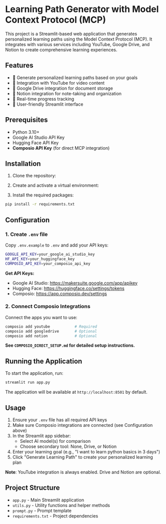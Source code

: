 # Learning Path Generator with Model Context Protocol (MCP)

This project is a Streamlit-based web application that generates personalized learning paths using the Model Context Protocol (MCP). It integrates with various services including YouTube, Google Drive, and Notion to create comprehensive learning experiences.

## Features

- 🎯 Generate personalized learning paths based on your goals
- 🎥 Integration with YouTube for video content
- 📁 Google Drive integration for document storage
- 📝 Notion integration for note-taking and organization
- 🚀 Real-time progress tracking
- 🎨 User-friendly Streamlit interface

## Prerequisites

- Python 3.10+
- Google AI Studio API Key
- Hugging Face API Key
- **Composio API Key** (for direct MCP integration)

## Installation

1. Clone the repository:

2. Create and activate a virtual environment:

3. Install the required packages:
```bash
pip install -r requirements.txt
```

## Configuration

### 1. Create `.env` file

Copy `.env.example` to `.env` and add your API keys:

```bash
GOOGLE_API_KEY=your_google_ai_studio_key
HF_API_KEY=your_huggingface_key
COMPOSIO_API_KEY=your_composio_api_key
```

**Get API Keys:**
- Google AI Studio: https://makersuite.google.com/app/apikey
- Hugging Face: https://huggingface.co/settings/tokens
- Composio: https://app.composio.dev/settings

### 2. Connect Composio Integrations

Connect the apps you want to use:

```bash
composio add youtube           # Required
composio add googledrive       # Optional
composio add notion            # Optional
```

**See `COMPOSIO_DIRECT_SETUP.md` for detailed setup instructions.**

## Running the Application

To start the application, run:
```bash
streamlit run app.py
```

The application will be available at `http://localhost:8501` by default.

## Usage

1. Ensure your `.env` file has all required API keys
2. Make sure Composio integrations are connected (see Configuration above)
3. In the Streamlit app sidebar:
   - Select AI model(s) for comparison
   - Choose secondary tool: None, Drive, or Notion
4. Enter your learning goal (e.g., "I want to learn python basics in 3 days")
5. Click "Generate Learning Path" to create your personalized learning plan

**Note**: YouTube integration is always enabled. Drive and Notion are optional.

## Project Structure

- `app.py` - Main Streamlit application
- `utils.py` - Utility functions and helper methods
- `prompt.py` - Prompt template
- `requirements.txt` - Project dependencies
